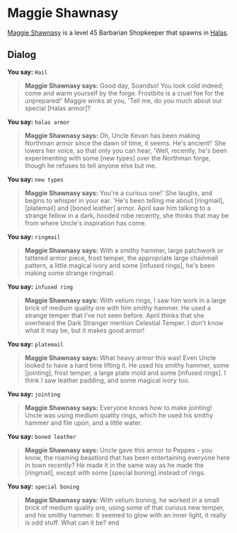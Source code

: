 # Maggie Shawnasy



[Maggie Shawnasy](/npc/29045) is a level 45 Barbarian Shopkeeper that spawns in [Halas](/zone/29).



## Dialog

**You say:** `Hail`



>**Maggie Shawnasy says:** Good day, Soandso!  You look cold indeed; come and warm yourself by the forge.  Frostbite is a cruel foe for the unprepared!'  Maggie winks at you, 'Tell me, do you much about our special [Halas armor]?

**You say:** `halas armor`



>**Maggie Shawnasy says:** Oh, Uncle Kevan has been making Northman armor since the dawn of time, it seems.  He's ancient!'  She lowers her voice, so that only you can hear, 'Well, recently, he's been experimenting with some [new types] over the Northman forge, though he refuses to tell anyone else but me.

**You say:** `new types`



>**Maggie Shawnasy says:** You're a curious one!'  She laughs, and begins to whisper in your ear.  'He's been telling me about [ringmail], [platemail] and [boned leather] armor.  April saw him talking to a strange fellow in a dark, hooded robe recently, she thinks that may be from where Uncle's inspiration has come.

**You say:** `ringmail`



>**Maggie Shawnasy says:** With a smithy hammer, large patchwork or tattered armor piece, frost temper, the appropriate large chainmail pattern, a little magical ivory and some [infused rings], he's been making some strange ringmail.

**You say:** `infused ring`



>**Maggie Shawnasy says:** With velium rings, I saw him work in a large brick of medium quality ore with him smithy hammer.  He used a strange temper that I've not seen before.  April thinks that she overheard the Dark Stranger mention Celestial Temper.  I don't know what it may be, but it makes good armor!

**You say:** `platemail`



>**Maggie Shawnasy says:** What heavy armor this was!  Even Uncle looked to have a hard time lifting it.  He used his smithy hammer, some [jointing], frost temper, a large plate mold and some [infused rings].  I think I saw leather padding, and some magical ivory too.

**You say:** `jointing`



>**Maggie Shawnasy says:** Everyone knows how to make jointing!  Uncle was using medium quality rings, which he used his smithy hammer and file upon, and a little water.

**You say:** `boned leather`



>**Maggie Shawnasy says:** Uncle gave this armor to Peppes - you know, the roaming beastlord that has been entertaining everyone here in town recently?  He made it in the same way as he made the [ringmail], except with some [special boning] instead of rings.

**You say:** `special boning`



>**Maggie Shawnasy says:** With velium boning, he worked in a small brick of medium quality ore, using some of that curious new temper, and his smithy hammer.  It seemed to glow with an inner light, it really is odd stuff.  What can it be?
end





